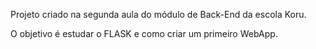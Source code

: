 Projeto criado na segunda aula do módulo de Back-End da escola Koru.


O objetivo é estudar o FLASK e como criar um primeiro WebApp.